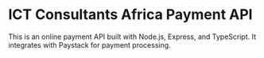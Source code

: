 # ICT Consultants Africa Payment API

This is an online payment API built with Node.js, Express, and TypeScript. It integrates with Paystack for payment processing.
